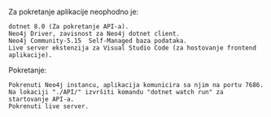Za pokretanje aplikacije neophodno je:

    dotnet 8.0 (Za pokretanje API-a).
    Neo4j Driver, zavisnost za Neo4j dotnet client.
    Neo4j Community-5.15  Self-Managed baza podataka.
    Live server ekstenzija za Visual Studio Code (za hostovanje frontend aplikacije).

Pokretanje:

    Pokrenuti Neo4j instancu, aplikacija komunicira sa njim na portu 7686.  
    Na lokaciji "./API/" izvršiti komandu "dotnet watch run" za startovanje API-a.
    Pokrenuti live server.

